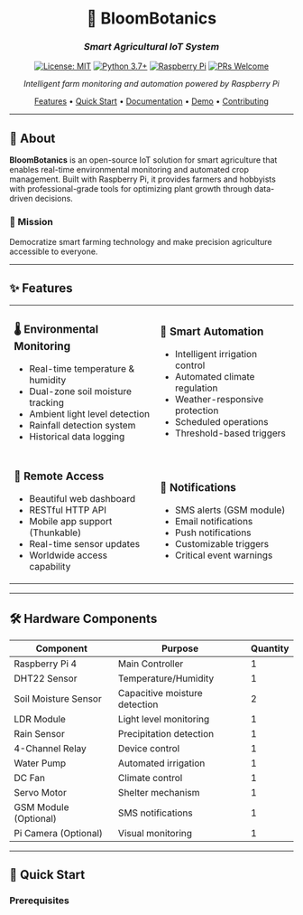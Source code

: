<div align="center">

# 🌱 BloomBotanics
### *Smart Agricultural IoT System*

[![License: MIT](https://img.shields.io/badge/License-MIT-green.svg)](https://opensource.org/licenses/MIT)
[![Python 3.7+](https://img.shields.io/badge/python-3.7+-blue.svg)](https://www.python.org/downloads/)
[![Raspberry Pi](https://img.shields.io/badge/Raspberry%20Pi-4-red.svg)](https://www.raspberrypi.org/)
[![PRs Welcome](https://img.shields.io/badge/PRs-welcome-brightgreen.svg)](http://makeapullrequest.com)

*Intelligent farm monitoring and automation powered by Raspberry Pi*

[Features](#-features) • [Quick Start](#-quick-start) • [Documentation](#-documentation) • [Demo](#-demo) • [Contributing](#-contributing)

---

</div>

## 📖 About

**BloomBotanics** is an open-source IoT solution for smart agriculture that enables real-time environmental monitoring and automated crop management. Built with Raspberry Pi, it provides farmers and hobbyists with professional-grade tools for optimizing plant growth through data-driven decisions.

### 🎯 Mission
Democratize smart farming technology and make precision agriculture accessible to everyone.

---

## ✨ Features

<table>
<tr>
<td>

### 🌡️ Environmental Monitoring
- Real-time temperature & humidity
- Dual-zone soil moisture tracking
- Ambient light level detection
- Rainfall detection system
- Historical data logging

</td>
<td>

### 🤖 Smart Automation
- Intelligent irrigation control
- Automated climate regulation
- Weather-responsive protection
- Scheduled operations
- Threshold-based triggers

</td>
</tr>
<tr>
<td>

### 📱 Remote Access
- Beautiful web dashboard
- RESTful HTTP API
- Mobile app support (Thunkable)
- Real-time sensor updates
- Worldwide access capability

</td>
<td>

### 🔔 Notifications
- SMS alerts (GSM module)
- Email notifications
- Push notifications
- Customizable triggers
- Critical event warnings

</td>
</tr>
</table>

---

## 🛠️ Hardware Components

| Component | Purpose | Quantity |
|-----------|---------|----------|
| Raspberry Pi 4 | Main Controller | 1 |
| DHT22 Sensor | Temperature/Humidity | 1 |
| Soil Moisture Sensor | Capacitive moisture detection | 2 |
| LDR Module | Light level monitoring | 1 |
| Rain Sensor | Precipitation detection | 1 |
| 4-Channel Relay | Device control | 1 |
| Water Pump | Automated irrigation | 1 |
| DC Fan | Climate control | 1 |
| Servo Motor | Shelter mechanism | 1 |
| GSM Module (Optional) | SMS notifications | 1 |
| Pi Camera (Optional) | Visual monitoring | 1 |

---

## 🚀 Quick Start

### Prerequisites
